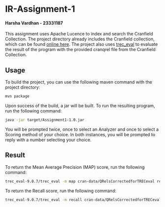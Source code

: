 # IR-Assignment-1
#### Harsha Vardhan - 23331187

This assignment uses Apache Lucence to index and search the Cranfield Collection.
The project directory already includes the Cranfield collection, which can 
be found [online here](http://ir.dcs.gla.ac.uk/resources/test_collections/cran/).
The project also uses [trec_eval](https://github.com/usnistgov/trec_eval/blob/master/README) to evaluate the result of the program with the
provided cranqrel file from the Cranfield Collection. 


## Usage
To build the project, you can use the following maven command
with the project directory:
```bash
mvn package
```

Upon success of the build, a jar will be built. To run the resulting
program, run the following command:
```bash
java -jar target/Assignment1-1.0.jar
```

You will be prompted twice, once to select an Analyzer and once to select a Scoring method
of your choice. In both instances, you will be prompted to reply with a number
selecting your choice.

## Result
To return the Mean Average Precision (MAP) score, run the following command:
```bash
trec_eval-9.0.7/trec_eval -m map cran-data/QRelsCorrectedforTRECeval results/query-results.txt
```

To return the Recall score, run the following command:
```bash
trec_eval-9.0.7/trec_eval -m recall cran-data/QRelsCorrectedforTRECeval results/query-results.txt
```
